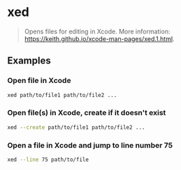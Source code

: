 # xed

> Opens files for editing in Xcode. More information: <https://keith.github.io/xcode-man-pages/xed.1.html>.

## Examples

### Open file in Xcode

```bash
xed path/to/file1 path/to/file2 ...
```

### Open file(s) in Xcode, create if it doesn't exist

```bash
xed --create path/to/file1 path/to/file2 ...
```

### Open a file in Xcode and jump to line number 75

```bash
xed --line 75 path/to/file
```
